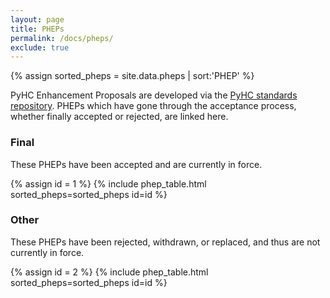 ```yaml
---
layout: page
title: PHEPs
permalink: /docs/pheps/
exclude: true
---
```

<!-- Temp hack to add "No data available in table" to empty tables with JavaScript (can remove once both tables have entries) -->
<script type="text/javascript" src="../../js/projects.js" class="init"></script> 

{% assign sorted_pheps = site.data.pheps | sort:'PHEP' %}
<p>
PyHC Enhancement Proposals are developed via the <a href="https://github.com/heliophysicsPy/standards/">PyHC standards repository</a>. PHEPs which have gone through the acceptance process, whether finally accepted or rejected, are linked here.
</p>
<h3>Final</h3>
<p>
  These PHEPs have been accepted and are currently in force.
</p>
{% assign id = 1 %}
{% include phep_table.html sorted_pheps=sorted_pheps id=id %}

<br>

<h3>Other</h3>
<p>
  These PHEPs have been rejected, withdrawn, or replaced, and thus are not currently in force.
</p>
{% assign id = 2 %}
{% include phep_table.html sorted_pheps=sorted_pheps id=id %}
